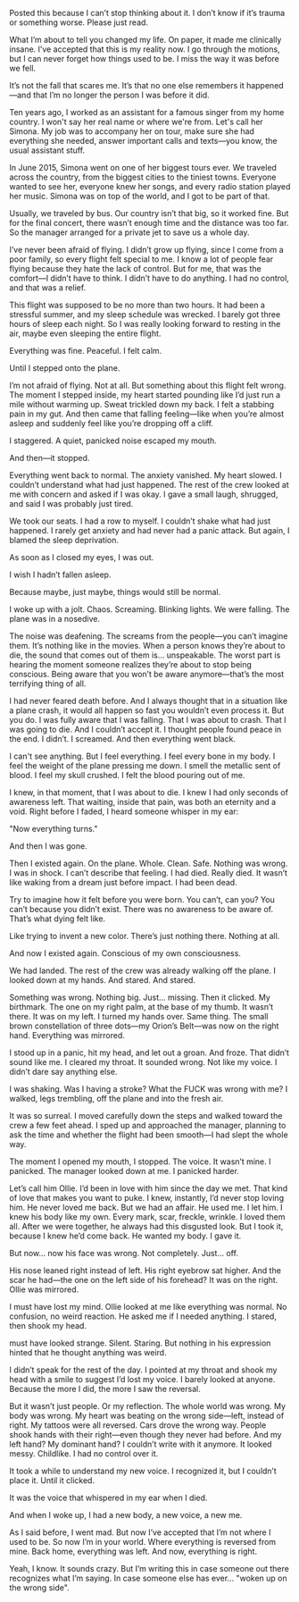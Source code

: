 Posted this because I can’t stop thinking about it. I don’t know if it’s trauma or something worse. Please just read.

What I’m about to tell you changed my life. On paper, it made me clinically insane. I’ve accepted that this is my reality now. I go through the motions, but I can never forget how things used to be. I miss the way it was before we fell.

It’s not the fall that scares me. It’s that no one else remembers it happened—and that I’m no longer the person I was before it did.

Ten years ago, I worked as an assistant for a famous singer from my home country. I won't say her real name or where we're from. Let's call her Simona. My job was to accompany her on tour, make sure she had everything she needed, answer important calls and texts—you know, the usual assistant stuff.

In June 2015, Simona went on one of her biggest tours ever. We traveled across the country, from the biggest cities to the tiniest towns. Everyone wanted to see her, everyone knew her songs, and every radio station played her music. Simona was on top of the world, and I got to be part of that.

Usually, we traveled by bus. Our country isn’t that big, so it worked fine. But for the final concert, there wasn’t enough time and the distance was too far. So the manager arranged for a private jet to save us a whole day.

I’ve never been afraid of flying. I didn’t grow up flying, since I come from a poor family, so every flight felt special to me. I know a lot of people fear flying because they hate the lack of control. But for me, that was the comfort—I didn’t have to think. I didn’t have to do anything. I had no control, and that was a relief.

This flight was supposed to be no more than two hours. It had been a stressful summer, and my sleep schedule was wrecked. I barely got three hours of sleep each night. So I was really looking forward to resting in the air, maybe even sleeping the entire flight.

Everything was fine. Peaceful. I felt calm.

Until I stepped onto the plane.

I’m not afraid of flying. Not at all. But something about this flight felt wrong. The moment I stepped inside, my heart started pounding like I’d just run a mile without warming up. Sweat trickled down my back. I felt a stabbing pain in my gut. And then came that falling feeling—like when you’re almost asleep and suddenly feel like you’re dropping off a cliff.

I staggered. A quiet, panicked noise escaped my mouth.

And then—it stopped.

Everything went back to normal. The anxiety vanished. My heart slowed. I couldn’t understand what had just happened. The rest of the crew looked at me with concern and asked if I was okay. I gave a small laugh, shrugged, and said I was probably just tired.

We took our seats. I had a row to myself. I couldn’t shake what had just happened. I rarely get anxiety and had never had a panic attack. But again, I blamed the sleep deprivation.

As soon as I closed my eyes, I was out.

I wish I hadn’t fallen asleep.

Because maybe, just maybe, things would still be normal.

I woke up with a jolt. Chaos. Screaming. Blinking lights. We were falling. The plane was in a nosedive.

The noise was deafening. The screams from the people—you can’t imagine them. It’s nothing like in the movies. When a person knows they’re about to die, the sound that comes out of them is… unspeakable. The worst part is hearing the moment someone realizes they’re about to stop being conscious. Being aware that you won’t be aware anymore—that’s the most terrifying thing of all.

I had never feared death before. And I always thought that in a situation like a plane crash, it would all happen so fast you wouldn’t even process it. But you do. I was fully aware that I was falling. That I was about to crash. That I was going to die. And I couldn’t accept it. I thought people found peace in the end. I didn’t. I screamed. And then everything went black.

I can't see anything. But I feel everything. I feel every bone in my body. I feel the weight of the plane pressing me down. I smell the metallic sent of blood. I feel my skull crushed. I felt the blood pouring out of me. 

I knew, in that moment, that I was about to die. I knew I had only seconds of awareness left. That waiting, inside that pain, was both an eternity and a void. Right before I faded, I heard someone whisper in my ear:

"Now everything turns."



And then I was gone.



Then I existed again. On the plane. Whole. Clean. Safe. Nothing was wrong. I was in shock. I can’t describe that feeling. I had died. Really died. It wasn’t like waking from a dream just before impact. I had been dead. 

Try to imagine how it felt before you were born. You can’t, can you? You can’t because you didn’t exist. There was no awareness to be aware of. That’s what dying felt like.

Like trying to invent a new color. There’s just nothing there. Nothing at all.

And now I existed again. Conscious of my own consciousness.

We had landed. The rest of the crew was already walking off the plane. I looked down at my hands. And stared. And stared.

Something was wrong. Nothing big. Just… missing. Then it clicked. My birthmark. The one on my right palm, at the base of my thumb. It wasn’t there. It was on my left. I turned my hands over. Same thing. The small brown constellation of three dots—my Orion’s Belt—was now on the right hand. Everything was mirrored.

I stood up in a panic, hit my head, and let out a groan. And froze. That didn’t sound like me. I cleared my throat. It sounded wrong. Not like my voice. I didn’t dare say anything else.

I was shaking. Was I having a stroke? What the FUCK was wrong with me? I walked, legs trembling, off the plane and into the fresh air.



It was so surreal. I moved carefully down the steps and walked toward the crew a few feet ahead. I sped up and approached the manager, planning to ask the time and whether the flight had been smooth—I had slept the whole way.

The moment I opened my mouth, I stopped. The voice. It wasn’t mine. I panicked. The manager looked down at me. I panicked harder.

Let’s call him Ollie. I’d been in love with him since the day we met. That kind of love that makes you want to puke. I knew, instantly, I’d never stop loving him. He never loved me back. But we had an affair. He used me. I let him. I knew his body like my own. Every mark, scar, freckle, wrinkle. I loved them all. After we were together, he always had this disgusted look. But I took it, because I knew he’d come back. He wanted my body. I gave it.

But now… now his face was wrong. Not completely. Just… off.

His nose leaned right instead of left. His right eyebrow sat higher. And the scar he had—the one on the left side of his forehead? It was on the right. Ollie was mirrored.

I must have lost my mind. Ollie looked at me like everything was normal. No confusion, no weird reaction. He asked me if I needed anything. I stared, then shook my head.

 must have looked strange. Silent. Staring. But nothing in his expression hinted that he thought anything was weird.

I didn’t speak for the rest of the day. I pointed at my throat and shook my head with a smile to suggest I’d lost my voice. I barely looked at anyone. Because the more I did, the more I saw the reversal.

But it wasn’t just people. Or my reflection. The whole world was wrong. My body was wrong. My heart was beating on the wrong side—left, instead of right. My tattoos were all reversed. Cars drove the wrong way. People shook hands with their right—even though they never had before. And my left hand? My dominant hand? I couldn’t write with it anymore. It looked messy. Childlike. I had no control over it.

It took a while to understand my new voice. I recognized it, but I couldn’t place it. Until it clicked.

It was the voice that whispered in my ear when I died.

And when I woke up, I had a new body, a new voice, a new me.

As I said before, I went mad. But now I’ve accepted that I’m not where I used to be. So now I’m in your world. Where everything is reversed from mine. Back home, everything was left. And now, everything is right.



Yeah, I know. It sounds crazy. But I’m writing this in case someone out there recognizes what I’m saying. In case someone else has ever… "woken up on the wrong side".


